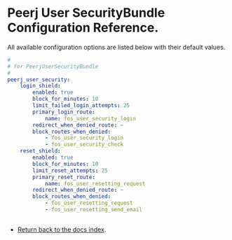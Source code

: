 Peerj User SecurityBundle Configuration Reference.
================================================

All available configuration options are listed below with their default values.

``` yml
#
# for PeerjUserSecurityBundle
#
peerj_user_security:
    login_shield:
        enabled: true
        block_for_minutes: 10
        limit_failed_login_attempts: 25
        primary_login_route:
            name: fos_user_security_login
        redirect_when_denied_route: ~
        block_routes_when_denied:
            - fos_user_security_login
            - fos_user_security_check
    reset_shield:
        enabled: true
        block_for_minutes: 10
        limit_reset_attempts: 25
        primary_reset_route:
            name: fos_user_resetting_request
        redirect_when_denied_route: ~
        block_routes_when_denied:
            - fos_user_resetting_request
            - fos_user_resetting_send_email
			
```

- [Return back to the docs index](index.md).

